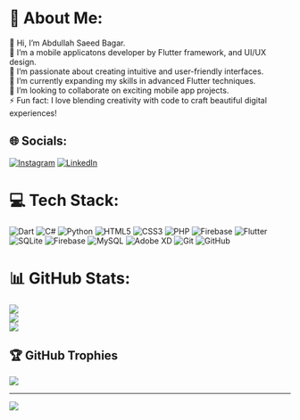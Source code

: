 # 💫 About Me:
👋 Hi, I’m Abdullah Saeed Bagar.<br>💼 I’m a mobile applicatons developer by Flutter framework, and UI/UX design.<br>👀 I’m passionate about creating intuitive and user-friendly interfaces.<br>🌱 I’m currently expanding my skills in advanced Flutter techniques.<br>💞️ I’m looking to collaborate on exciting mobile app projects.<br>⚡ Fun fact: I love blending creativity with code to craft beautiful digital experiences!


## 🌐 Socials:
[![Instagram](https://img.shields.io/badge/Instagram-%23E4405F.svg?logo=Instagram&logoColor=white)](https://instagram.com/a__bagar) [![LinkedIn](https://img.shields.io/badge/LinkedIn-%230077B5.svg?logo=linkedin&logoColor=white)](https://linkedin.com/in/abdullah-saeed10) 

# 💻 Tech Stack:
![Dart](https://img.shields.io/badge/dart-%230175C2.svg?style=for-the-badge&logo=dart&logoColor=white) ![C#](https://img.shields.io/badge/c%23-%23239120.svg?style=for-the-badge&logo=csharp&logoColor=white) ![Python](https://img.shields.io/badge/python-3670A0?style=for-the-badge&logo=python&logoColor=ffdd54) ![HTML5](https://img.shields.io/badge/html5-%23E34F26.svg?style=for-the-badge&logo=html5&logoColor=white) ![CSS3](https://img.shields.io/badge/css3-%231572B6.svg?style=for-the-badge&logo=css3&logoColor=white) ![PHP](https://img.shields.io/badge/php-%23777BB4.svg?style=for-the-badge&logo=php&logoColor=white) ![Firebase](https://img.shields.io/badge/firebase-%23039BE5.svg?style=for-the-badge&logo=firebase) ![Flutter](https://img.shields.io/badge/Flutter-%2302569B.svg?style=for-the-badge&logo=Flutter&logoColor=white) ![SQLite](https://img.shields.io/badge/sqlite-%2307405e.svg?style=for-the-badge&logo=sqlite&logoColor=white) ![Firebase](https://img.shields.io/badge/firebase-a08021?style=for-the-badge&logo=firebase&logoColor=ffcd34) ![MySQL](https://img.shields.io/badge/mysql-4479A1.svg?style=for-the-badge&logo=mysql&logoColor=white) ![Adobe XD](https://img.shields.io/badge/Adobe%20XD-470137?style=for-the-badge&logo=Adobe%20XD&logoColor=#FF61F6) ![Git](https://img.shields.io/badge/git-%23F05033.svg?style=for-the-badge&logo=git&logoColor=white) ![GitHub](https://img.shields.io/badge/github-%23121011.svg?style=for-the-badge&logo=github&logoColor=white)
# 📊 GitHub Stats:
![](https://github-readme-stats.vercel.app/api?username=Abdullah-Saeed-1100&theme=dark&hide_border=false&include_all_commits=false&count_private=false)<br/>
![](https://github-readme-streak-stats.herokuapp.com/?user=Abdullah-Saeed-1100&theme=dark&hide_border=false)<br/>
![](https://github-readme-stats.vercel.app/api/top-langs/?username=Abdullah-Saeed-1100&theme=dark&hide_border=false&include_all_commits=false&count_private=false&layout=compact)

## 🏆 GitHub Trophies
![](https://github-profile-trophy.vercel.app/?username=Abdullah-Saeed-1100&theme=tokyonight&no-frame=false&no-bg=true&margin-w=4)

---
[![](https://visitcount.itsvg.in/api?id=Abdullah-Saeed-1100&icon=8&color=10)](https://visitcount.itsvg.in)

<!-- Proudly created with GPRM ( https://gprm.itsvg.in ) -->
